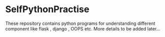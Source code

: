# SelfPythonPractise
These repository contains python programs for understanding different component like flask , django , OOPS etc. 
More details to be added later...
